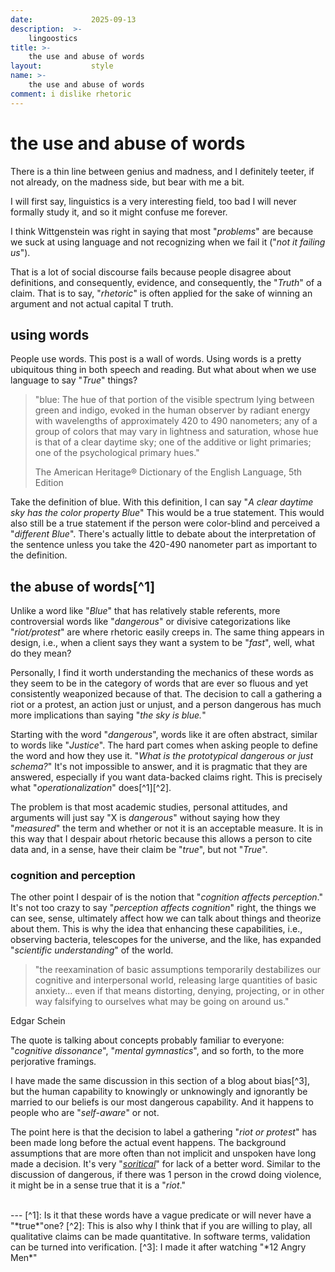 ```yaml
---
date:             2025-09-13
description:  >-
    lingoostics
title: >-
    the use and abuse of words
layout:           style
name: >-
    the use and abuse of words
comment: i dislike rhetoric
---
```


# the use and abuse of words

There is a thin line between genius and madness, and I definitely teeter, if not already, on the madness side, but bear with me a bit.

I will first say, linguistics is a very interesting field, too bad I will never formally study it, and so it might confuse me forever.

I think Wittgenstein was right in saying that most "*problems*" are because we suck at using language and not recognizing when we fail it ("*not it failing us*").

That is a lot of social discourse fails because people disagree about definitions, and consequently, evidence, and consequently, the "*Truth*" of a claim. That is to say, "*rhetoric*" is often applied for the sake of winning an argument and not actual capital T truth.

## using words 

People use words. This post is a wall of words. Using words is a pretty ubiquitous thing in both speech and reading. But what about when we use language to say "*True*" things?

> "blue: The hue of that portion of the visible spectrum lying between green and indigo, evoked in the human observer by radiant energy with wavelengths of approximately 420 to 490 nanometers; any of a group of colors that may vary in lightness and saturation, whose hue is that of a clear daytime sky; one of the additive or light primaries; one of the psychological primary hues."
> <figcaption class="blockquote-footer">The American Heritage® Dictionary of the English Language, 5th Edition</figcaption>

Take the definition of blue. With this definition, I can say "*A clear daytime sky has the color property Blue*" This would be a true statement. This would also still be a true statement if the person were color-blind and perceived a "*different Blue*". There's actually little to debate about the interpretation of the sentence unless you take the 420-490 nanometer part as important to the definition.

## the abuse of words[^1]

Unlike a word like "*Blue*" that has relatively stable referents, more controversial words like "*dangerous*" or divisive categorizations like "*riot/protest*" are where rhetoric easily creeps in. The same thing appears in design, i.e., when a client says they want a system to be "*fast*", well, what do they mean?

Personally, I find it worth understanding the mechanics of these words as they seem to be in the category of words that are ever so fluous and yet consistently weaponized because of that. The decision to call a gathering a riot or a protest, an action just or unjust, and a person dangerous has much more implications than saying "*the sky is blue.*"

Starting with the word "*dangerous*", words like it are often abstract, similar to words like "*Justice*". The hard part comes when asking people to define the word and how they use it. "*What is the prototypical dangerous or just schema?*" It's not impossible to answer, and it is pragmatic that they are answered, especially if you want data-backed claims right. This is precisely what "*operationalization*" does[^1][^2].

The problem is that most academic studies, personal attitudes, and arguments will just say "X is *dangerous*" without saying how they "*measured*" the term and whether or not it is an acceptable measure. It is in this way that I despair about rhetoric because this allows a person to cite data and, in a sense, have their claim be "*true*", but not "*True*".

### cognition and perception

The other point I despair of is the notion that "*cognition affects perception*." It's not too crazy to say "*perception affects cognition*" right, the things we can see, sense, ultimately affect how we can talk about things and theorize about them. This is why the idea that enhancing these capabilities, i.e., observing bacteria, telescopes for the universe, and the like, has expanded "*scientific understanding*" of the world.

> "the reexamination of basic assumptions temporarily destabilizes our cognitive and interpersonal world, releasing large quantities of basic anxiety... even if that means distorting, denying, projecting, or in other way falsifying to ourselves what may be going on around us."
<figcaption class="blockquote-footer">Edgar Schein</figcaption>

The quote is talking about concepts probably familiar to everyone: "*cognitive dissonance*", "*mental gymnastics*", and so forth, to the more perjorative framings.

I have made the same discussion in this section of a blog about bias[^3], but the human capability to knowingly or unknowingly and ignorantly be married to our beliefs is our most dangerous capability. And it happens to people who are "*self-aware*" or not. 

The point here is that the decision to label a gathering "*riot or protest*" has been made long before the actual event happens. The background assumptions that are more often than not implicit and unspoken have long made a decision. It's very "[*soritical*](https://en.wikipedia.org/wiki/Sorites_paradox)" for lack of a better word. Similar to the discussion of dangerous, if there was 1 person in the crowd doing violence, it might be in a sense true that it is a "*riot*."

<br>
---
[^1]: Is it that these words have a vague predicate or will never have a "*true*"one?
[^2]: This is also why I think that if you are willing to play, all qualitative claims can be made quantitative. In software terms, validation can be turned into verification.
[^3]: I made it after watching "*12 Angry Men*"







